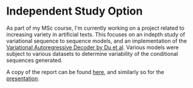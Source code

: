 # Independent Study Option

As part of my MSc course, I'm currently working on a project related to increasing variety in artificial texts. This focuses on an indepth study of variational sequence to sequence models, and an implementation of the [Variational Autoregressive Decoder by Du et al](https://ai.tencent.com/ailab/media/publications/Variational_Autoregressive__Decoder_for_Neural_Response_Generation_Proceedings-lidong(oral).pdf). Various models were subject to various datasets to determine variability of the conditional sequences generated.

A copy of the report can be found [here](Documents/report.pdf), and similarly so for the [presentation](Documents/presentation.pdf).
